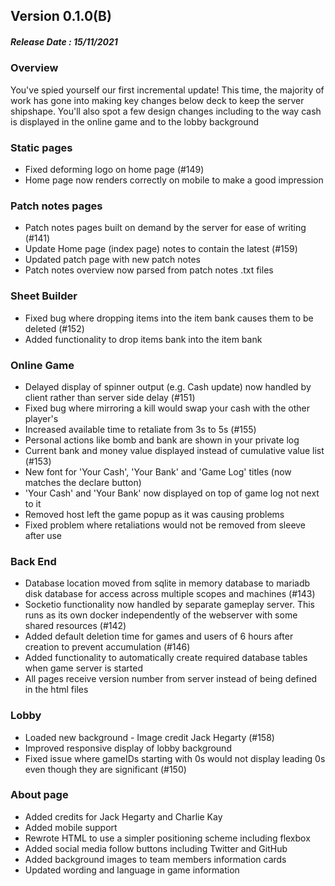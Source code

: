 ## Version 0.1.0(B)
##### Release Date : 15/11/2021
### Overview
You've spied yourself our first incremental update! This time, the majority of work has gone into making key changes below deck to keep the server shipshape. You'll also spot a few design changes including to the way cash is displayed in the online game and to the lobby background

### Static pages
- Fixed deforming logo on home page (#149)
- Home page now renders correctly on mobile to make a good impression

### Patch notes pages
- Patch notes pages built on demand by the server for ease of writing (#141)
- Update Home page (index page) notes to contain the latest (#159)
- Updated patch page with new patch notes
- Patch notes overview now parsed from patch notes .txt files

### Sheet Builder
- Fixed bug where dropping items into the item bank causes them to be deleted (#152)
- Added functionality to drop items bank into the item bank

### Online Game
- Delayed display of spinner output (e.g. Cash update) now handled by client rather than server side delay (#151)
- Fixed bug where mirroring a kill would swap your cash with the other player's
- Increased available time to retaliate from 3s to 5s (#155)
- Personal actions like bomb and bank are shown in your private log
- Current bank and money value displayed instead of cumulative value list (#153)
- New font for 'Your Cash', 'Your Bank' and 'Game Log' titles (now matches the declare button)
- 'Your Cash' and 'Your Bank' now displayed on top of game log not next to it
- Removed host left the game popup as it was causing problems
- Fixed problem where retaliations would not be removed from sleeve after use

### Back End
- Database location moved from sqlite in memory database to mariadb disk database for access across multiple scopes and machines (#143)
- Socketio functionality now handled by separate gameplay server. This runs as its own docker independently of the webserver with some shared resources (#142)
- Added default deletion time for games and users of 6 hours after creation to prevent accumulation (#146)
- Added functionality to automatically create required database tables when game server is started
- All pages receive version number from server instead of being defined in the html files

### Lobby
- Loaded new background - Image credit Jack Hegarty (#158)
- Improved responsive display of lobby background
- Fixed issue where gameIDs starting with 0s would not display leading 0s even though they are significant (#150)

### About page
- Added credits for Jack Hegarty and Charlie Kay
- Added mobile support
- Rewrote HTML to use a simpler positioning scheme including flexbox
- Added social media follow buttons including Twitter and GitHub
- Added background images to team members information cards
- Updated wording and language in game information